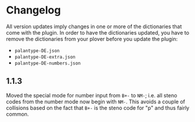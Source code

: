 Changelog
========================

All version updates imply changes in one or more of the dictionaries
that come with the plugin.
In order to have the dictionaries updated, you have to remove the dictionaries
from your plover before you update the plugin:

* `palantype-DE.json`
* `palantype-DE-extra.json`
* `palantype-DE-numbers.json`

1.1.3
------------------------

Moved the special mode for number input from `B+-` to `NM-`;
i.e. all steno codes from the number mode now begin with `NM-`.
This avoids a couple of collisions based on the fact that `B+-` is
the steno code for "p" and thus fairly common.
